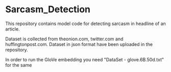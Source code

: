 # Sarcasm_Detection

This repository contains model code for detecting sarcasm in headline of an article.

Dataset is collected from theonion.com, twitter.com and huffingtonpost.com. Dataset in json format have been uploaded in the repository.

In order to run the GloVe embedding you need "DataSet - glove.6B.50d.txt" for the same
